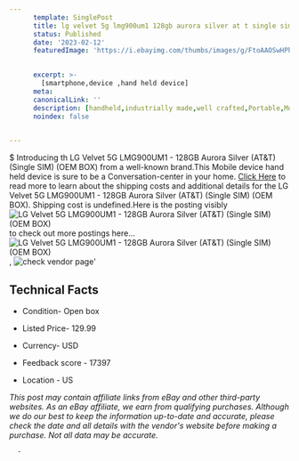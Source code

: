 ```yaml
---
      template: SinglePost
      title: lg velvet 5g lmg900um1 128gb aurora silver at t single sim oem box 
      status: Published
      date: '2023-02-12'
      featuredImage: 'https://i.ebayimg.com/thumbs/images/g/FtoAAOSwHPhitJ5l/s-l225.jpg'
       

      excerpt: >-
        [smartphone,device ,hand held device]
      meta:
      canonicalLink: ''
      description: [handheld,industrially made,well crafted,Portable,Mobile,Compact,Convenient,Lightweight,Maneuverable,Man-portable,Miniature,Carriable,Hand-held,Light,Holdable,Transportable,Mobile device,Pocket-sized,On-the-go,Wireless,Cordless,Compact size,Convenient size, smartphone,device ,hand held device]
      noindex: false
      

---
```

$
      Introducing th LG Velvet 5G LMG900UM1 - 128GB Aurora Silver (AT&T) (Single SIM) (OEM BOX) from a well-known brand.This Mobile device hand held device is sure to be a Conversation-center in your home. [Click Here](https://www.ebay.com/itm/275606618112?hash=item402b6f4000%3Ag%3AFtoAAOSwHPhitJ5l&mkevt=1&mkcid=1&mkrid=711-53200-19255-0&campid=%253CePNCampaignId%253E&customid=%253CreferenceId%253E&toolid=10049) to read more to learn about the shipping costs and additional details for the LG Velvet 5G LMG900UM1 - 128GB Aurora Silver (AT&T) (Single SIM) (OEM BOX). Shipping cost is undefined.Here is the posting visibly ![LG Velvet 5G LMG900UM1 - 128GB Aurora Silver (AT&T) (Single SIM) (OEM BOX)](https://i.ebayimg.com/thumbs/images/g/FtoAAOSwHPhitJ5l/s-l225.jpg) to check out more postings here... ![LG Velvet 5G LMG900UM1 - 128GB Aurora Silver (AT&T) (Single SIM) (OEM BOX)](https://i.ebayimg.com/images/g/FtoAAOSwHPhitJ5l/s-l960.jpg), ![check vendor page](https://origin-galleryplus.ebayimg.com/ws/web/275606618112_2_0_1/225x225.jpg,https://origin-galleryplus.ebayimg.com/ws/web/275606618112_3_0_1/225x225.jpg,https://origin-galleryplus.ebayimg.com/ws/web/275606618112_4_0_1/225x225.jpg)'

      

 ## Technical Facts 



     
      

 - Condition- Open box 


      

 - Listed Price- 129.99 


      

 - Currency- USD 


      

 - Feedback score - 17397 


      

 - Location - US 


      
      

 *_This post may contain affiliate links from eBay and other third-party websites. As an eBay affiliate, we earn from qualifying purchases. Although we do our best to keep the information up-to-date and accurate, please check the date and all details with the vendor's website before making a purchase. Not all data may be accurate._*




      -
